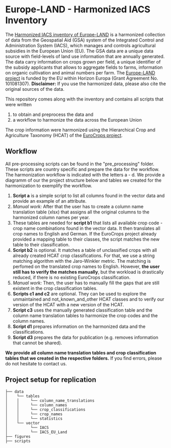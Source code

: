 # Europe-LAND - Harmonized IACS Inventory
The [Harmonized IACS inventory of Europe-LAND](https://doi.org/10.5281/zenodo.14230621) is a harmonized collection of data from the Geospatial Aid (GSA) system of the Integrated Control and Administration System (IACS), which manages and controls agricultural subsidies in the European Union (EU). The GSA data are a unique data source with field-levels of land use information that are annually generated. The data carry information on crops grown per field, a unique identifier of the subsidy applicants that allows to aggregate fields to farms, information on organic cultivation and animal numbers per farm. The [Europe-LAND project](https://europe-land.eu/) is funded by the EU within Horizon Europa (Grant Agreement No. 101081307).  __Disclaimer:__ If you use the harmonized data, please also cite the original sources of the data.

This repository comes along with the inventory and contains all scripts that were written
1) to obtain and preprocess the data and
2) a workflow to harmonize the data across the European Union

The crop information were harmonized using the Hierarchical Crop and Agriculture Taxonomy (HCAT) of the [EuroCrops project](https://github.com/maja601/EuroCrops).

## Workflow
All pre-processing scripts can be found in the "pre_processing" folder. These scripts are country specific and prepare the data for the workflow.
The harmonization workflow is indicated with the letters a - d. We provide a diagramm of our the project structure below and tables we created for the harmonization to exemplify the workflow. 
1) __Script a__ is a simple script to list all columns found in the vector data and provide an example of an attribute.
2) *Manual work:* After that the user has to create a column name translation table (xlsx) that assigns all the original columns to the harmonized column names per year.
3) These tables are needed for __script b1__ that lists all available crop code - crop name combinations found in the vector data. It then translates all crop names to English and German. If the EuroCrops project already provided a mapping table to their classes, the script matches the new table to their classification.
4) __Script b2__ is optional. It matches a table of unclassified crops with all already created HCAT crop classifications. For that, we use a string matching algorithm with the Jaro-Winkler metric. The matching is perfomed on the translated crop names to English. However, __the user still has to verify the matches manually__, but the workload is drastically reduced, if there is no existing EuroCrops classification.
5) *Manual work:* Then, the user has to manually fill the gaps that are still existent in the crop classification tables.
6) __Scripts c1 and c2__ are optional. They can be used to explore the unmaintained and not_known_and_other HCAT classes and to verify our version of the HCAT with a new version of the HCAT.
7) __Script c3__ uses the manually generated classification table and the column name translation tables to harmonize the crop codes and the column names.
8) __Script d1__ prepares information on the harmonized data and the classifications.
9) __Script d3__ prepares the data for publication (e.g. removes information that cannot be shared).

__We provide all column name translation tables and crop classification tables that we created in the respective folders.__ If you find errors, please do not hesitate to contact us.

## Project setup for replication
```
├── data 
│    └── tables
│    │     └── column_name_translations
│    │     └── column_names
│    │     └── crop_classifications
│    │     └── crop_names
│    │     └── statistics
│    └── vector
│          └── IACS
│          └── IACS_EU_Land
├── figures
├── scripts
```
